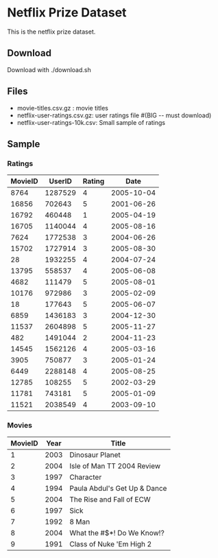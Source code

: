 # Netflix Prize Dataset

This is the netflix prize dataset. 


## Download

Download with ./download.sh


## Files

 * movie-titles.csv.gz : movie titles
 * netflix-user-ratings.csv.gz: user ratings file #(BIG -- must download)
 * netflix-user-ratings-10k.csv: Small sample of ratings
 

## Sample

### Ratings

| MovieID | UserID  | Rating | Date       | 
|---------|---------|--------|------------| 
| 8764    | 1287529 | 4      | 2005-10-04 | 
| 16856   | 702643  | 5      | 2001-06-26 | 
| 16792   | 460448  | 1      | 2005-04-19 | 
| 16705   | 1140044 | 4      | 2005-08-16 | 
| 7624    | 1772538 | 3      | 2004-06-26 | 
| 15702   | 1727914 | 3      | 2005-08-30 | 
| 28      | 1932255 | 4      | 2004-07-24 | 
| 13795   | 558537  | 4      | 2005-06-08 | 
| 4682    | 111479  | 5      | 2005-08-01 | 
| 10176   | 972986  | 3      | 2005-02-09 | 
| 18      | 177643  | 5      | 2005-06-07 | 
| 6859    | 1436183 | 3      | 2004-12-30 | 
| 11537   | 2604898 | 5      | 2005-11-27 | 
| 482     | 1491044 | 2      | 2004-11-23 | 
| 14545   | 1562126 | 4      | 2005-03-16 | 
| 3905    | 750877  | 3      | 2005-01-24 | 
| 6449    | 2288148 | 4      | 2005-08-25 | 
| 12785   | 108255  | 5      | 2002-03-29 | 
| 11781   | 743181  | 5      | 2005-01-09 | 
| 11521   | 2038549 | 4      | 2003-09-10 | 

### Movies

| MovieID | Year | Title                        | 
|---------|------|------------------------------| 
| 1       | 2003 | Dinosaur Planet              | 
| 2       | 2004 | Isle of Man TT 2004 Review   | 
| 3       | 1997 | Character                    | 
| 4       | 1994 | Paula Abdul's Get Up & Dance | 
| 5       | 2004 | The Rise and Fall of ECW     | 
| 6       | 1997 | Sick                         | 
| 7       | 1992 | 8 Man                        | 
| 8       | 2004 | What the #$*! Do We Know!?   | 
| 9       | 1991 | Class of Nuke 'Em High 2     | 

